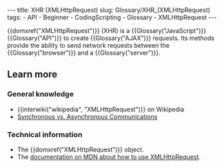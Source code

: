 --- title: XHR (XMLHttpRequest) slug: Glossary/XHR\_(XMLHttpRequest) tags: - API - Beginner - CodingScripting - Glossary - XMLHttpRequest ---

{{domxref("XMLHttpRequest")}} (XHR) is a {{Glossary("JavaScript")}} {{Glossary("API")}} to create {{Glossary("AJAX")}} requests. Its methods provide the ability to send network requests between the {{Glossary("browser")}} and a {{Glossary("server")}}.

Learn more
----------

### General knowledge

-   {{interwiki("wikipedia", "XMLHttpRequest")}} on Wikipedia
-   [Synchronous vs. Asynchronous Communications](https://peoplesofttutorial.com/difference-between-synchronous-and-asynchronous-messaging/)

### Technical information

-   The {{domxref("XMLHttpRequest")}} object.
-   The [documentation on MDN about how to use XMLHttpRequest](/en-US/docs/Web/API/XMLHttpRequest/Using_XMLHttpRequest).
